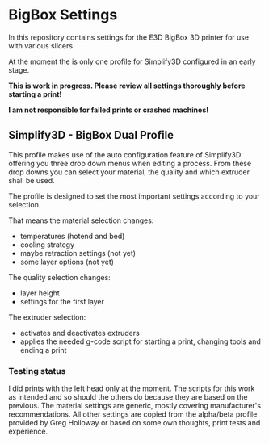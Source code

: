 ﻿# BigBox Settings

In this repository contains settings for the E3D BigBox 3D printer for use with various slicers.

At the moment the is only one profile for Simplify3D configured in an early stage.

**This is work in progress. Please review all settings thoroughly before starting a print!**

**I am not responsible for failed prints or crashed machines!**

## Simplify3D - BigBox Dual Profile
This profile makes use of the auto configuration feature of Simplify3D offering you three drop down menus when editing a process.
From these drop downs you can select your material, the quality and which extruder shall be used.

The profile is designed to set the most important settings according to your selection.

That means the material selection changes:

 - temperatures (hotend and bed)
 - cooling strategy
 - maybe retraction settings (not yet)
 - some layer options (not yet)

The quality selection changes:

 - layer height
 - settings for the first layer
	
The extruder selection:

 - activates and deactivates extruders
 - applies the needed g-code script for starting a print, changing tools and ending a print

### Testing status
I did prints with the left head only at the moment. The scripts for this work as intended and so should the others do because they are based on the previous.
The material settings are generic, mostly covering manufacturer's recommendations.
All other settings are copied from the alpha/beta profile provided by Greg Holloway or based on some own thoughts, print tests and experience.
